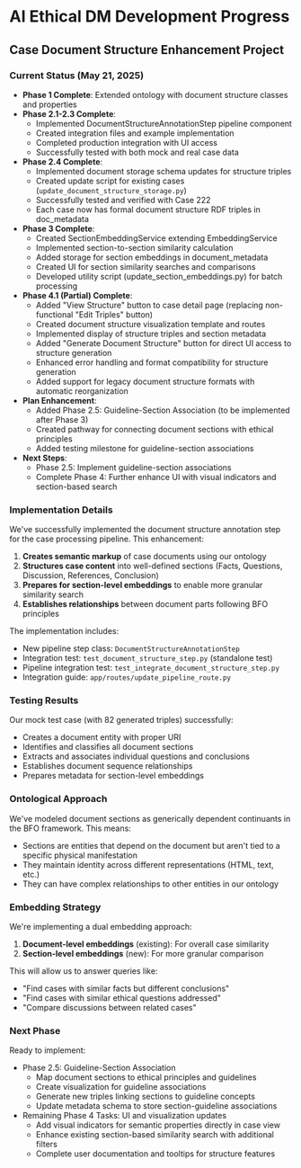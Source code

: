 # AI Ethical DM Development Progress

## Case Document Structure Enhancement Project

### Current Status (May 21, 2025)
- **Phase 1 Complete**: Extended ontology with document structure classes and properties
- **Phase 2.1-2.3 Complete**: 
  - Implemented DocumentStructureAnnotationStep pipeline component
  - Created integration files and example implementation
  - Completed production integration with UI access
  - Successfully tested with both mock and real case data
- **Phase 2.4 Complete**:
  - Implemented document storage schema updates for structure triples
  - Created update script for existing cases (`update_document_structure_storage.py`)
  - Successfully tested and verified with Case 222
  - Each case now has formal document structure RDF triples in doc_metadata
- **Phase 3 Complete**:
  - Created SectionEmbeddingService extending EmbeddingService
  - Implemented section-to-section similarity calculation
  - Added storage for section embeddings in document_metadata
  - Created UI for section similarity searches and comparisons
  - Developed utility script (update_section_embeddings.py) for batch processing
- **Phase 4.1 (Partial) Complete**:
  - Added "View Structure" button to case detail page (replacing non-functional "Edit Triples" button)
  - Created document structure visualization template and routes
  - Implemented display of structure triples and section metadata
  - Added "Generate Document Structure" button for direct UI access to structure generation
  - Enhanced error handling and format compatibility for structure generation
  - Added support for legacy document structure formats with automatic reorganization
- **Plan Enhancement**:
  - Added Phase 2.5: Guideline-Section Association (to be implemented after Phase 3)
  - Created pathway for connecting document sections with ethical principles
  - Added testing milestone for guideline-section associations
- **Next Steps**:
  - Phase 2.5: Implement guideline-section associations
  - Complete Phase 4: Further enhance UI with visual indicators and section-based search

### Implementation Details

We've successfully implemented the document structure annotation step for the case processing pipeline. This enhancement:

1. **Creates semantic markup** of case documents using our ontology
2. **Structures case content** into well-defined sections (Facts, Questions, Discussion, References, Conclusion)
3. **Prepares for section-level embeddings** to enable more granular similarity search
4. **Establishes relationships** between document parts following BFO principles

The implementation includes:

- New pipeline step class: `DocumentStructureAnnotationStep`
- Integration test: `test_document_structure_step.py` (standalone test)
- Pipeline integration test: `test_integrate_document_structure_step.py`
- Integration guide: `app/routes/update_pipeline_route.py`

### Testing Results

Our mock test case (with 82 generated triples) successfully:
- Creates a document entity with proper URI
- Identifies and classifies all document sections
- Extracts and associates individual questions and conclusions
- Establishes document sequence relationships
- Prepares metadata for section-level embeddings

### Ontological Approach

We've modeled document sections as generically dependent continuants in the BFO framework. This means:
- Sections are entities that depend on the document but aren't tied to a specific physical manifestation
- They maintain identity across different representations (HTML, text, etc.)
- They can have complex relationships to other entities in our ontology

### Embedding Strategy

We're implementing a dual embedding approach:
1. **Document-level embeddings** (existing): For overall case similarity
2. **Section-level embeddings** (new): For more granular comparison

This will allow us to answer queries like:
- "Find cases with similar facts but different conclusions"
- "Find cases with similar ethical questions addressed"
- "Compare discussions between related cases"

### Next Phase

Ready to implement:
- Phase 2.5: Guideline-Section Association
  - Map document sections to ethical principles and guidelines
  - Create visualization for guideline associations
  - Generate new triples linking sections to guideline concepts 
  - Update metadata schema to store section-guideline associations
- Remaining Phase 4 Tasks: UI and visualization updates
  - Add visual indicators for semantic properties directly in case view
  - Enhance existing section-based similarity search with additional filters
  - Complete user documentation and tooltips for structure features
